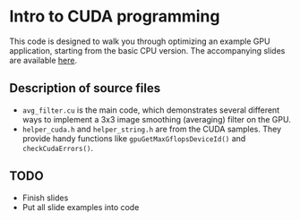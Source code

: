 # Intro to CUDA programming

This code is designed to walk you through optimizing an example GPU application, starting from the basic CPU version.  The accompanying slides are available [here](https://docs.google.com/presentation/d/1cHeB_jPzqN0Im98ECfBQDQwzlBp3nn0EZ-Yq1ZHGEwA/edit?usp=sharing).

## Description of source files

* `avg_filter.cu` is the main code, which demonstrates several different ways to implement a 3x3 image smoothing (averaging) filter on the GPU.
* `helper_cuda.h` and `helper_string.h` are from the CUDA samples.  They provide handy functions like `gpuGetMaxGflopsDeviceId()` and `checkCudaErrors()`.

## TODO

* Finish slides
* Put all slide examples into code
